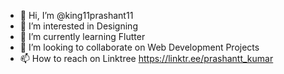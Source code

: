 - 👋 Hi, I’m @king11prashant11
- 👀 I’m interested in Designing
- 🌱 I’m currently learning Flutter
- 💞️ I’m looking to collaborate on Web Development Projects
- 📫 How to reach on Linktree  https://linktr.ee/prashantt_kumar            



<!---
king11prashant11/king11prashant11 is a ✨ special ✨ repository because its `README.md` (this file) appears on your GitHub profile.
You can click the Preview link to take a look at your changes.
--->
